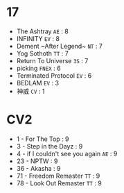 # 17
- The Ashtray `AE` : 8
- INFINITY `EV` : 8
- Dement ~After Legend~ `NT` : 7
- Yog Sothoth `TT` : 7
- Return To Universe `3S` : 7
- picking `FNEX` : 6
- Terminated Protocol `EV` : 6
- BEDLAM `EV` : 3
- 神威 `CV` : 1
# CV2
- 1 - For The Top : 9
- 3 - Step in the Dayz : 9
- 4 - if I couldn't see you again `AE` : 9
- 23 - NPTW : 9
- 36 - Akasha : 9
- 71 - Freedom Remaster `TT` : 9
- 78 - Look Out Remaster `TT` : 9
